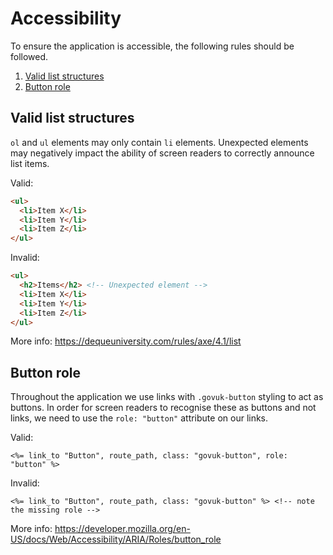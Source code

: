 # Accessibility

To ensure the application is accessible, the following rules should be followed.

1. [Valid list structures](#valid-list-structures)
1. [Button role](#button-role)

## Valid list structures

`ol` and `ul` elements may only contain `li` elements. Unexpected elements may negatively impact the ability of screen readers to correctly announce list items.

Valid:
```html
<ul>
  <li>Item X</li>
  <li>Item Y</li>
  <li>Item Z</li>
</ul>
```

Invalid:
```html
<ul>
  <h2>Items</h2> <!-- Unexpected element -->
  <li>Item X</li>
  <li>Item Y</li>
  <li>Item Z</li>
</ul>
```

More info: https://dequeuniversity.com/rules/axe/4.1/list

## Button role

Throughout the application we use links with `.govuk-button` styling to act as buttons. In order for screen readers to recognise these as buttons and not links, we need to use the `role: "button"` attribute on our links.

Valid:
```erb
<%= link_to "Button", route_path, class: "govuk-button", role: "button" %>
```
Invalid:
```erb
<%= link_to "Button", route_path, class: "govuk-button" %> <!-- note the missing role -->
```

More info: https://developer.mozilla.org/en-US/docs/Web/Accessibility/ARIA/Roles/button_role

